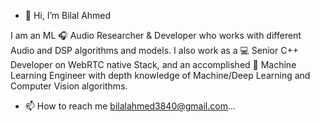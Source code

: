 - 👋 Hi, I’m Bilal Ahmed

I am an ML 🎧 Audio Researcher & Developer who works with different Audio and DSP algorithms and models. 
I also work as a 💻 Senior C++ Developer on WebRTC native Stack, and an accomplished 
🤖 Machine Learning Engineer with depth knowledge of Machine/Deep Learning and Computer Vision algorithms.

- 📫 How to reach me bilalahmed3840@gmail.com...

<!---
bilalahmed14/bilalahmed14 is a ✨ special ✨ repository because its `README.md` (this file) appears on your GitHub profile.
You can click the Preview link to take a look at your changes.
--->

